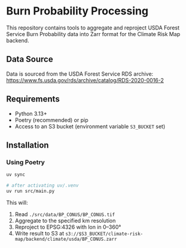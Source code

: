 # Burn Probability Processing

This repository contains tools to aggregate and reproject USDA Forest Service Burn Probability data into Zarr format for the Climate Risk Map backend.

## Data Source
Data is sourced from the USDA Forest Service RDS archive:  
https://www.fs.usda.gov/rds/archive/catalog/RDS-2020-0016-2

## Requirements
- Python 3.13+
- Poetry (recommended) or pip
- Access to an S3 bucket (environment variable `S3_BUCKET` set)

## Installation

### Using Poetry
```bash
uv sync
```

```bash
# after activating uv/.venv
uv run src/main.py
```

This will:
1. Read `./src/data/BP_CONUS/BP_CONUS.tif`  
2. Aggregate to the specified km resolution  
3. Reproject to EPSG:4326 with lon in 0–360°  
4. Write result to S3 at `s3://$S3_BUCKET/climate-risk-map/backend/climate/usda/BP_CONUS.zarr`
